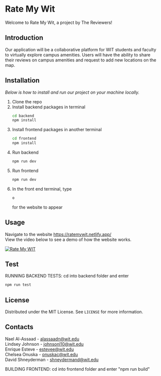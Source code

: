 # Rate My Wit

Welcome to Rate My Wit, a project by The Reviewers!

## Introduction 

Our application will be a collaborative platform for WIT students and faculty to virtually explore campus amenities. Users will have the ability to share their reviews on campus amenities and request to add new locations on the map.




## Installation

_Below is how to install and run our project on your machine locally._

1. Clone the repo
2. Install backend packages in terminal
   ```sh
   cd backend
   npm install
   ```
3. Install frontend packages in another terminal
   ```sh
   cd frontend
   npm install
   ```
4. Run backend
   ```sh
   npm run dev
   ```
5. Run frontend
   ```sh
   npm run dev  
   ```
6. In the front end terminal, type
   ```sh
   o
   ```
   for the website to appear

## Usage

Navigate to the website https://ratemywit.netlify.app/ <br />
View the video below to see a demo of how the website works.

[![Rate My WIT](https://img.youtube.com/vi/DHgkmN_UlVA/0.jpg)](https://www.youtube.com/watch?v=DHgkmN_UlVA)


## Test
RUNNING BACKEND TESTS:
cd into backend folder and enter 
```sh
npm run test
```


## License

Distributed under the MIT License. See `LICENSE` for more information.


## Contacts

Nael Al-Assaad - alassaadn@wit.edu <br />
Lindsey Johnson - johnsonl10@wit.edu <br />
Enrique Esteve - estevee@wit.edu <br />
Chelsea Onuska - onuskac@wit.edu <br />
David Shneyderman - shneydermand@wit.edu 

 


BUILDING FRONTEND:
cd into frontend folder and enter "npm run build"
